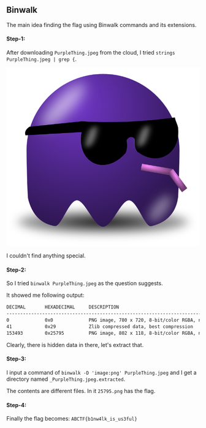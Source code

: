 ## Binwalk
The main idea finding the flag using Binwalk commands and its extensions.

#### Step-1:
After downloading `PurpleThing.jpeg` from the cloud, I tried `strings PurpleThing.jpeg | grep {`.

<img src="PurpleThing.jpeg">

I couldn't find anything special.

#### Step-2:

So I tried `binwalk PurpleThing.jpeg` as the question suggests.

It showed me following output:

```bash
DECIMAL       HEXADECIMAL     DESCRIPTION
--------------------------------------------------------------------------------
0             0x0             PNG image, 780 x 720, 8-bit/color RGBA, non-interlaced
41            0x29            Zlib compressed data, best compression
153493        0x25795         PNG image, 802 x 118, 8-bit/color RGBA, non-interlaced
```

Clearly, there is hidden data in there, let's extract that.
#### Step-3:
I input a command of `binwalk -D 'image:png' PurpleThing.jpeg` and I get a directory named `_PurpleThing.jpeg.extracted`. 

The contents are different files. In it `25795.png` has the flag.

#### Step-4:

Finally the flag becomes:
`ABCTF{b1nw4lk_is_us3ful}`
